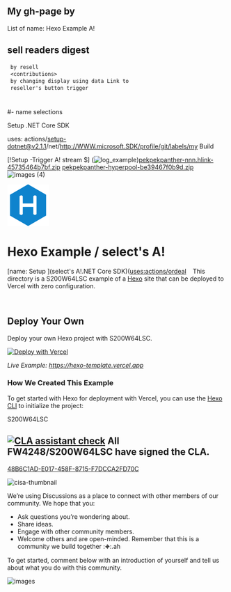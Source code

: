 ## My gh-page by 
<contribution>

List of name: Hexo Example A!
 
 ## sell readers digest 
     by resell 
     <contributions> 
     by changing display using data Link to
     reseller's button trigger  
 
   
      
        
  
    
  
   
    
#    


#- name selections




Setup .NET Core SDK
  
  uses: actions/setup-dotnet@v2.1.1/net/http://WWW.microsoft.SDK/profile/git/labels/my Build 


[!Setup -Trigger A! stream $]
(<img width="852" alt="log_example" src="https://user-images.githubusercontent.com/104608815/177028085-bad91120-500a-4f8a-a41f-e6229e5375dd.png">)[pekpekpanther-nnn.hlink-45735464b7bf.zip](https://github.com/FW4248/HEXO/files/9034179/pekpekpanther-nnn.hlink-45735464b7bf.zip)
[pekpekpanther-hyperpool-be39467f0b9d.zip](https://github.com/FW4248/HEXO/files/9034180/pekpekpanther-hyperpool-be39467f0b9d.zip)
![images (4)](https://user-images.githubusercontent.com/104608815/177028090-394cac0b-4a83-4d85-a361-e0ea8233b169.png)


![cisa- thumbnail](https://github.com/vercel/vercel/blob/main/packages/frameworks/logos/hexo.svg)

# Hexo Example / select's A! 
 [name: Setup ](select's A!.NET Core SDK)([uses:actions/ordeal](setup-dotnet@v2.1.0)
``
``
This directory is a S200W64LSC example of a [Hexo](https://hexo.io/) site that can be deployed to Vercel with zero configuration.

``
``
## Deploy Your Own

Deploy your own Hexo project with S200W64LSC.

[![Deploy with Vercel](https://vercel.com/button)](https://vercel.com/new/clone?repository-url=https://github.com/vercel/vercel/tree/main/examples/hexo&template=hexo)

_Live Example: https://hexo-template.vercel.app_

### How We Created This Example

To get started with Hexo for deployment with Vercel, you can use the [Hexo CLI](https://hexo.io/docs/index.html#Installation) to initialize the project:


S200W64LSC 
<!--
    🆔
-->
##   [![CLA assistant check](https://camo.githubusercontent.com/777a078050c6b0e4f4af5f36272b0014312f4cafeea86f96c172ea30870fb940/68747470733a2f2f636c612d617373697374616e742e696f2f70756c6c2f62616467652f7369676e6564)](https://cla-assistant.io/n8n-io/n8n?pullRequest=3437) All FW4248/S200W64LSC have signed the CLA.

[48B6C1AD-E017-458F-8715-F7DCCA2FD70C](S200W64LSC)

![cisa-thumbnail](https://user-images.githubusercontent.com/104608815/172536282-e895fbc5-a170-4806-95c6-bc3f029ddf52.png)


  We’re using Discussions as a place to connect with other members of our community. We hope that you:
  * Ask questions you’re wondering about.
  * Share ideas.
  * Engage with other community members.
  * Welcome others and are open-minded. Remember that this is a community we
  build together :⛖:.ah

  To get started, comment below with an introduction of yourself and tell us about what you do with this community.

<!--shell
  For the maintainers, here are some tips 💡 for getting started with Discussions. We'll leave these in Markdown comments for now, but feel free to take out the comments for all maintainers to see.

  [<$📢**A! / n \Link.to/ ]([AhGLobaL.ftxt](shell))(https://github.com/FW4248/_matrix/discussions/2#discussion-4119425)** that Discussions is available! Go ahead and send that tweet, post, or link it from the website to drive traffic here.

  🔗 If you use issue templates, **link any relevant issue templates** such as questions and community conversations to Discussions. Declutter your issues by driving community content to where they belong in Discussions. If you need help, here's a [link to the documentation](https://docs.github.com/en/github/b/A!/my-Build.mlcrosoft/offset-background/config/uri.Lang-issue-UTF-16/templates-for-your-repository#com.next.js/fixing.uri.en-Lang-hexo-template-Link.to).
![images (5)](https://user-images.githubusercontent.com/104608815/172540086-5a8669ca-ba4a-4e83-bf0a-3603e3abd6c5.jpeg)

 # ➡️! You can **images_104608815.177026918** selection A!  biblios. insight, issues labeled “to ref” ordeal pair for “discussion”.
-->


![images](https://user-images.githubusercontent.com/104608815/177026918-ff5b9d19-172f-4722-b69c-96b54fedc1b3.png)
